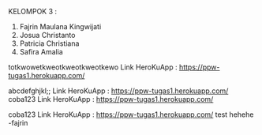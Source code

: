 KELOMPOK 3 :
1. Fajrin Maulana Kingwijati
2. Josua Christanto
3. Patricia Christiana
4. Safira Amalia


totkwowetkweotkweotkweotkewo Link HeroKuApp : https://ppw-tugas1.herokuapp.com/

abcdefghjkl;; Link HeroKuApp : https://ppw-tugas1.herokuapp.com/
coba123 Link HeroKuApp : https://ppw-tugas1.herokuapp.com/

coba123 Link HeroKuApp : https://ppw-tugas1.herokuapp.com/ test hehehe -fajrin


